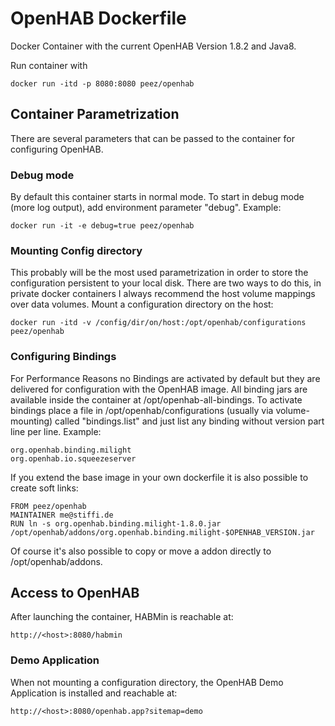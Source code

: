 # OpenHAB Dockerfile


Docker Container with the current OpenHAB Version 1.8.2 and Java8.

Run container with

    docker run -itd -p 8080:8080 peez/openhab

## Container Parametrization
There are several parameters that can be passed to the container for configuring OpenHAB.

### Debug mode
By default this container starts in normal mode. To start in debug mode (more log output), add environment parameter "debug". Example:

    docker run -it -e debug=true peez/openhab

### Mounting Config directory
This probably will be the most used parametrization in order to store the configuration persistent to your local disk. There are two ways to do this, in private docker containers I always recommend the host volume mappings over data volumes.
Mount a configuration directory on the host:

    docker run -itd -v /config/dir/on/host:/opt/openhab/configurations peez/openhab

### Configuring Bindings
For Performance Reasons no Bindings are activated by default but they are delivered for configuration with the OpenHAB image. All binding jars are available inside the container at /opt/openhab-all-bindings.
To activate bindings place a file in /opt/openhab/configurations (usually via volume-mounting) called "bindings.list" and just list any binding without version part line per line.
Example:

    org.openhab.binding.milight
    org.openhab.io.squeezeserver
    

If you extend the base image in your own dockerfile it is also possible to create soft links:

    FROM peez/openhab
	MAINTAINER me@stiffi.de
	RUN ln -s org.openhab.binding.milight-1.8.0.jar /opt/openhab/addons/org.openhab.binding.milight-$OPENHAB_VERSION.jar

Of course it's also possible to copy or move a addon directly to /opt/openhab/addons.

## Access to OpenHAB
After launching the container, HABMin is reachable at:

    http://<host>:8080/habmin

### Demo Application
When not mounting a configuration directory, the OpenHAB Demo Application is installed and reachable at:

    http://<host>:8080/openhab.app?sitemap=demo

